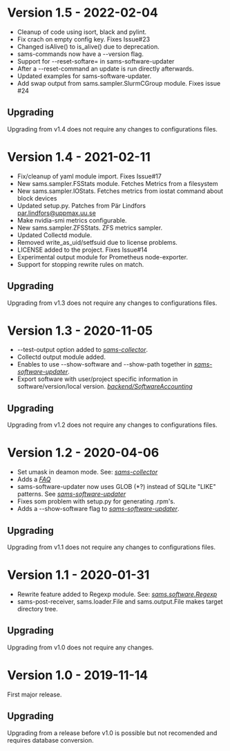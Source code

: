 # Version 1.5 - 2022-02-04

- Cleanup of code using isort, black and pylint.
- Fix crach on empty config key. Fixes Issue#23
- Changed isAlive() to is\_alive() due to deprecation.
- sams-commands now have a --version flag.
- Support for --reset-softare= in sams-software-updater
- After a --reset-command an update is run directly afterwards.
- Updated examples for sams-software-updater.
- Add swap output from sams.sampler.SlurmCGroup module. Fixes issue #24

## Upgrading

Upgrading from v1.4 does not require any changes to configurations files.

# Version 1.4 - 2021-02-11

- Fix/cleanup of yaml module import. Fixes Issue#17
- New sams.sampler.FSStats module. Fetches Metrics from a filesystem
- New sams.sampler.IOStats. Fetches metrics from iostat command about block devices
- Updated setup.py. Patches from Pär Lindfors <par.lindfors@uppmax.uu.se>
- Make nvidia-smi metrics configurable.
- New sams.sampler.ZFSStats. ZFS metrics sampler.
- Updated Collectd module.
- Removed write\_as\_uid/setfsuid due to license problems.
- LICENSE added to the project. Fixes Issue#14
- Experimental output module for Prometheus node-exporter.
- Support for stopping rewrite rules on match.

## Upgrading

Upgrading from v1.3 does not require any changes to configurations files.

# Version 1.3 - 2020-11-05

- --test-output option added to [*sams-collector*](docs/sams-collector.md).
- Collectd output module added.
- Enables to use --show-software and --show-path together in [*sams-software-updater*](docs/sams-software-updater.md).
- Export software with user/project specific information in software/version/local version. [*backend/SoftwareAccounting*](docs/backend/SoftwareAccounting.md)

## Upgrading

Upgrading from v1.2 does not require any changes to configurations files.

# Version 1.2 - 2020-04-06

- Set umask in deamon mode. See: [*sams-collector*](docs/sams-collector.md)
- Adds a [*FAQ*](docs/sams-faq.md)
- sams-software-updater now uses GLOB (\*?) instead of SQLite "LIKE" patterns. See  [*sams-software-updater*](docs/sams-software-updater.md)
- Fixes som problem with setup.py for generating .rpm's.
- Adds a --show-software flag to [*sams-software-updater*](docs/sams-software-updater.md).

## Upgrading

Upgrading from v1.1 does not require any changes to configurations files.


# Version 1.1 - 2020-01-31

- Rewrite feature added to Regexp module. See: [*sams.software.Regexp*](docs/software/Regexp.md)
- sams-post-receiver, sams.loader.File and sams.output.File makes target directory tree.

## Upgrading

Upgrading from v1.0 does not require any changes.


# Version 1.0 - 2019-11-14

First major release.

## Upgrading

Upgrading from a release before v1.0 is possible but not recomended and requires database conversion.
